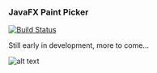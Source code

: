 ### JavaFX Paint Picker

[![Build Status](https://travis-ci.org/EricCanull/fxpaintpicker.svg?branch=master)](https://travis-ci.org/EricCanull/fxpaintpicker)

Still early in development, more to come...

![alt text](https://github.com/EricCanull/paintpicker/blob/master/src/main/resources/images/screenshots/paintpicker.gif "Paint Picker")
